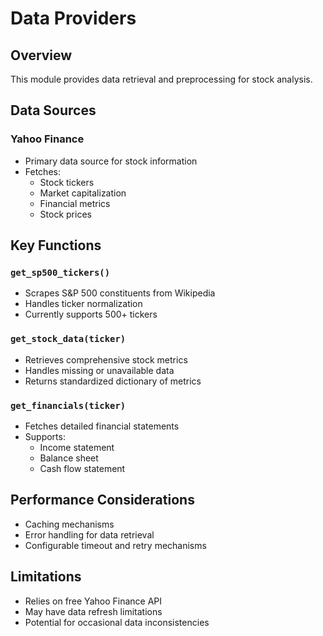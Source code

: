 # Data Providers

## Overview

This module provides data retrieval and preprocessing for stock analysis.

## Data Sources

### Yahoo Finance
- Primary data source for stock information
- Fetches:
  - Stock tickers
  - Market capitalization
  - Financial metrics
  - Stock prices

## Key Functions

### `get_sp500_tickers()`
- Scrapes S&P 500 constituents from Wikipedia
- Handles ticker normalization
- Currently supports 500+ tickers

### `get_stock_data(ticker)`
- Retrieves comprehensive stock metrics
- Handles missing or unavailable data
- Returns standardized dictionary of metrics

### `get_financials(ticker)`
- Fetches detailed financial statements
- Supports:
  - Income statement
  - Balance sheet
  - Cash flow statement

## Performance Considerations

- Caching mechanisms
- Error handling for data retrieval
- Configurable timeout and retry mechanisms

## Limitations

- Relies on free Yahoo Finance API
- May have data refresh limitations
- Potential for occasional data inconsistencies